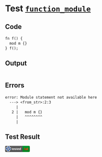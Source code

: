 # Test [`function_module`](/doc/tests/statement_usage.md#L682)

## Code

```µcad
fn f() {
  mod m {}
} f();

```

## Output

```,plain
```

## Errors

```,plain
error: Module statement not available here
  ---> <from_str>:2:3
     |
   2 |   mod m {}
     |   ^^^^^^^^
     |
```

## Test Result

![FAILED AS EXPECTED](/doc/tests/.test/function_module.png)
